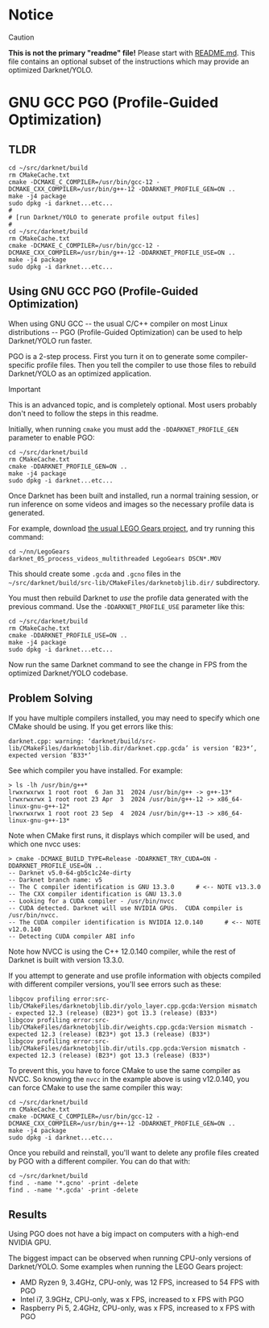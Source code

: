 # Notice

> [!CAUTION]
> **This is not the primary "readme" file!**  Please start with [README.md](README.md#Building).  This file contains an optional subset of the instructions which may provide an optimized Darknet/YOLO.

# GNU GCC PGO (Profile-Guided Optimization)

## TLDR

	cd ~/src/darknet/build
	rm CMakeCache.txt
	cmake -DCMAKE_C_COMPILER=/usr/bin/gcc-12 -DCMAKE_CXX_COMPILER=/usr/bin/g++-12 -DDARKNET_PROFILE_GEN=ON ..
	make -j4 package
	sudo dpkg -i darknet...etc...
	#
	# [run Darknet/YOLO to generate profile output files]
	#
	cd ~/src/darknet/build
	rm CMakeCache.txt
	cmake -DCMAKE_C_COMPILER=/usr/bin/gcc-12 -DCMAKE_CXX_COMPILER=/usr/bin/g++-12 -DDARKNET_PROFILE_USE=ON ..
	make -j4 package
	sudo dpkg -i darknet...etc...

## Using GNU GCC PGO (Profile-Guided Optimization)

When using GNU GCC -- the usual C/C++ compiler on most Linux distributions -- PGO (Profile-Guided Optimization) can be used to help Darknet/YOLO run faster.

PGO is a 2-step process.  First you turn it on to generate some compiler-specific profile files.  Then you tell the compiler to use those files to rebuild Darknet/YOLO as an optimized application.

> [!IMPORTANT]
> This is an advanced topic, and is completely optional.  Most users probably don't need to follow the steps in this readme.

Initially, when running `cmake` you must add the `-DDARKNET_PROFILE_GEN` parameter to enable PGO:

	cd ~/src/darknet/build
	rm CMakeCache.txt
	cmake -DDARKNET_PROFILE_GEN=ON ..
	make -j4 package
	sudo dpkg -i darknet...etc...

Once Darknet has been built and installed, run a normal training session, or run inference on some videos and images so the necessary profile data is generated.

For example, download [the usual LEGO Gears project](https://www.ccoderun.ca/programming/yolo_faq/#datasets), and try running this command:

	cd ~/nn/LegoGears
	darknet_05_process_videos_multithreaded LegoGears DSCN*.MOV

This should create some `.gcda` and `.gcno` files in the `~/src/darknet/build/src-lib/CMakeFiles/darknetobjlib.dir/` subdirectory.

You must then rebuild Darknet to _use_ the profile data generated with the previous command.  Use the `-DDARKNET_PROFILE_USE` parameter like this:

	cd ~/src/darknet/build
	rm CMakeCache.txt
	cmake -DDARKNET_PROFILE_USE=ON ..
	make -j4 package
	sudo dpkg -i darknet...etc...

Now run the same Darknet command to see the change in FPS from the optimized Darknet/YOLO codebase.

## Problem Solving

If you have multiple compilers installed, you may need to specify which one CMake should be using.  If you get errors like this:

	darknet.cpp: warning: ‘darknet/build/src-lib/CMakeFiles/darknetobjlib.dir/darknet.cpp.gcda’ is version ‘B23*’, expected version ‘B33*’

See which compiler you have installed.  For example:

	> ls -lh /usr/bin/g++*
	lrwxrwxrwx 1 root root  6 Jan 31  2024 /usr/bin/g++ -> g++-13*
	lrwxrwxrwx 1 root root 23 Apr  3  2024 /usr/bin/g++-12 -> x86_64-linux-gnu-g++-12*
	lrwxrwxrwx 1 root root 23 Sep  4  2024 /usr/bin/g++-13 -> x86_64-linux-gnu-g++-13*

Note when CMake first runs, it displays which compiler will be used, and which one nvcc uses:

	> cmake -DCMAKE_BUILD_TYPE=Release -DDARKNET_TRY_CUDA=ON -DDARKNET_PROFILE_USE=ON ..
	-- Darknet v5.0-64-gb5c1c24e-dirty
	-- Darknet branch name: v5
	-- The C compiler identification is GNU 13.3.0		# <-- NOTE v13.3.0
	-- The CXX compiler identification is GNU 13.3.0
	-- Looking for a CUDA compiler - /usr/bin/nvcc
	-- CUDA detected. Darknet will use NVIDIA GPUs.  CUDA compiler is /usr/bin/nvcc.
	-- The CUDA compiler identification is NVIDIA 12.0.140		# <-- NOTE v12.0.140
	-- Detecting CUDA compiler ABI info

Note how NVCC is using the C++ 12.0.140 compiler, while the rest of Darknet is built with version 13.3.0.

If you attempt to generate and use profile information with objects compiled with different compiler versions, you'll see errors such as these:

	libgcov profiling error:src-lib/CMakeFiles/darknetobjlib.dir/yolo_layer.cpp.gcda:Version mismatch - expected 12.3 (release) (B23*) got 13.3 (release) (B33*)
	libgcov profiling error:src-lib/CMakeFiles/darknetobjlib.dir/weights.cpp.gcda:Version mismatch - expected 12.3 (release) (B23*) got 13.3 (release) (B33*)
	libgcov profiling error:src-lib/CMakeFiles/darknetobjlib.dir/utils.cpp.gcda:Version mismatch - expected 12.3 (release) (B23*) got 13.3 (release) (B33*)

To prevent this, you have to force CMake to use the same compiler as NVCC.  So knowing the `nvcc` in the example above is using v12.0.140, you can force CMake to use the same compiler this way:

	cd ~/src/darknet/build
	rm CMakeCache.txt
	cmake -DCMAKE_C_COMPILER=/usr/bin/gcc-12 -DCMAKE_CXX_COMPILER=/usr/bin/g++-12 -DDARKNET_PROFILE_GEN=ON ..
	make -j4 package
	sudo dpkg -i darknet...etc...

Once you rebuild and reinstall, you'll want to delete any profile files created by PGO with a different compiler.  You can do that with:

	cd ~/src/darknet/build
	find . -name '*.gcno' -print -delete
	find . -name '*.gcda' -print -delete

## Results

Using PGO does not have a big impact on computers with a high-end NVIDIA GPU.

The biggest impact can be observed when running CPU-only versions of Darknet/YOLO.  Some examples when running the LEGO Gears project:

- AMD Ryzen 9, 3.4GHz, CPU-only, was 12 FPS, increased to 54 FPS with PGO
- Intel i7, 3.9GHz, CPU-only, was x FPS, increased to x FPS with PGO
- Raspberry Pi 5, 2.4GHz, CPU-only, was x FPS, increased to x FPS with PGO
